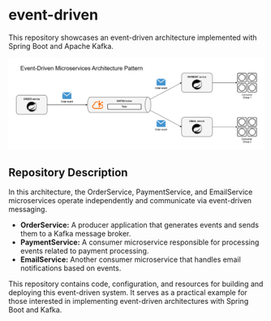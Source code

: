 # event-driven

This repository showcases an event-driven architecture implemented with Spring Boot and Apache Kafka.

![event-driven.png](event-driven.png)

## Repository Description

In this architecture, the OrderService, PaymentService, and EmailService microservices operate independently and communicate via event-driven messaging.

- **OrderService:** A producer application that generates events and sends them to a Kafka message broker.
- **PaymentService:** A consumer microservice responsible for processing events related to payment processing.
- **EmailService:** Another consumer microservice that handles email notifications based on events.

This repository contains code, configuration, and resources for building and deploying this event-driven system. It serves as a practical example for those interested in implementing event-driven architectures with Spring Boot and Kafka.


